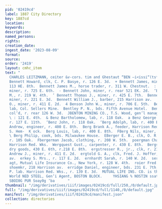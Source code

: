 ```yaml
---
pid: '02419cd'
label: 1887 City Directory
key: 1887cd
location: 
keywords: 
description: 
named_persons: 
rights: 
creation_date: 
ingest_date: '2023-08-09'
format: 
source: 
order: '2419'
layout: cmhc_item
text: "                                                                                                F
  CHARLES LEITZMANN, ceiter &v-cors. tim and Ghestaut “BEN —i<issi“(ts*é‘é‘SBER  ™
  Bennett Howard, clk, C. P. Basye, r. 126 E. 3d.  + Bennett James, miner, r. rear
  113 HE. 8th.  Bennett James M., horse trader, r. 311 W. Chestnut.  : Bennett John,
  miner, r. 725 E. 6th.  - Bennett John, miner, r. rear 521 EK. 2d.  ‘Bennett Joseph
  M., r. 219 W. 4th.  ’ Bennett Thomas J., miner, r. 425 E. 7th.  Bennett William,
  miner, r. 221 E. 3d.  Bennett William J., barber, 215 Harrison av.  | Benson John
  O., miner, r. 411 E. 2d.  4 Benson John W., miner, r. 706 E. 5th.  Bentivolio Joseph,
  lab, Col. Sellers Mine.  Bentley P. N., bds. Fifth Avenue Hotel.  Benton Mary Mrs.,
  col’d, r. rear 126 W. 3d.  JBENTON MINING CO., T.S. Wood, gen’l manager, office,
  \ : 121 E. 4th.  & Benz Bartholomew, lab, r. 118 Oak.  a Benz George J., teamster,
  r. 127 E. 11th.  ‘Benz John, r. 118 Oak.  ‘Berg Adolph, lab, r. 400 E. 8th.  KBerg
  Andrew, engineer, r. 400 E. 8th.  Berg Brank A., feeder, Harrison Red. Wks, r. 106
  S. Hem-  K ock.  Berg Louis, lab, r. 400 E. 8th.  FBerg Nils, miner, r. 418 E. 3d.
  \ Berg Philip, cook, bds. Milwaukee House.  EBerger E. B., clk, O. R. Neubarth,
  r. 105 Oak.  Fbergerman Jacob, clothing, r. 208 W. 5th.  poergman Charles, lab,
  Harrison Red. Wks.  Wergquest Gust., carpenter, r. 430 E. 8th.  Bergstresser Reuben,
  dry goods, 430 E. 6th, r.218 E. 8th.  ergstresser R., jr., clk, r. 218 E. 8th.  ergstrom
  Andrew J., miner, r. 411 E. 2d.  ergtold G. A., clk, Fred. J. Hoffer, 713 Harrison
  av.  erkey S. Mrs., r. 117 E. 2d.  ernhardt Sarah, r. 140 W. 2d.  sernheimer Jacob,
  agt, Mutual Life Insurance Co., New York, r. 128 W. 4th.  roier Fred., boot and
  shoemkr, 218 Harrison av.  erridge Daniel, engineer, bds. 231 E. 7th.  erry.John
  P. lab. Harrison Red. Wks., r. 139 E. 3d.  MUTUAL LIFE INS. CO. is the best in the
  World NED STEEL, Gen’i Agent, BOSTON BLOCK.     YHSIANG % NOSTIN ssataoo sony ax,
  SBOI0G PUR Soay0g ‘ba      "
thumbnail: "/img/derivatives/iiif/images/02419cd/full/250,/0/default.jpg"
full: "/img/derivatives/iiif/images/02419cd/full/1140,/0/default.jpg"
manifest: "/img/derivatives/iiif/02419cd/manifest.json"
collection: directories
---
```


